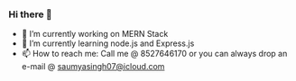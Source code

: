 ### Hi there 👋

- 🔭 I’m currently working on MERN Stack
- 🌱 I’m currently learning node.js and Express.js
- 📫 How to reach me: Call me @ 8527646170 or you can always drop an e-mail @ saumyasingh07@icloud.com
<!--
**saumyasingh20/saumyasingh20** is a ✨ _special_ ✨ repository because its `README.md` (this file) appears on your GitHub profile.

Here are some ideas to get you started:

- 🔭 I’m currently working on ...
- 🌱 I’m currently learning ...
- 👯 I’m looking to collaborate on ...
- 🤔 I’m looking for help with ...
- 💬 Ask me about ...
- 📫 How to reach me: ...
- 😄 Pronouns: ...
- ⚡ Fun fact: ...
-->
